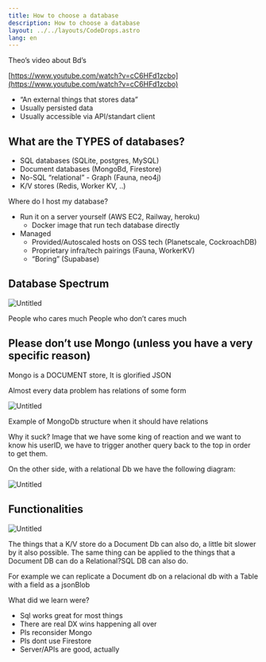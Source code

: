 ```yaml
---
title: How to choose a database
description: How to choose a database
layout: ../../layouts/CodeDrops.astro
lang: en
---
```


Theo’s video about Bd’s

[https://www.youtube.com/watch?v=cC6HFd1zcbo](https://www.youtube.com/watch?v=cC6HFd1zcbo)

- “An external things that stores data”
- Usually persisted data
- Usually accessible via API/standart client

## What are the TYPES of databases?

- SQL databases (SQLite, postgres, MySQL)
- Document databases (MongoBd, Firestore)
- No-SQL “relational” - Graph (Fauna, neo4j)
- K/V stores (Redis, Worker KV, ..)

Where do I host my database?

- Run it on a server yourself (AWS EC2, Railway, heroku)
  - Docker image that run tech database directly
- Managed
  - Provided/Autoscaled hosts on OSS tech (Planetscale, CockroachDB)
  - Proprietary infra/tech pairings (Fauna, WorkerKV)
  - “Boring” (Supabase)

## Database Spectrum

![Untitled](How%20to%20choose%20one%20af910b1b697541e58861ec74af9ee19a/Untitled.png)

People who cares much People who don’t cares much

## Please don’t use Mongo (unless you have a very specific reason)

Mongo is a DOCUMENT store, It is glorified JSON

Almost every data problem has relations of some form

![Untitled](How%20to%20choose%20one%20af910b1b697541e58861ec74af9ee19a/Untitled%201.png)

Example of MongoDb structure when it should have relations

Why it suck? Image that we have some king of reaction and we want to know his userID, we have to trigger another query back to the top in order to get them.

On the other side, with a relational Db we have the following diagram:

![Untitled](How%20to%20choose%20one%20af910b1b697541e58861ec74af9ee19a/Untitled%202.png)

## Functionalities

![Untitled](How%20to%20choose%20one%20af910b1b697541e58861ec74af9ee19a/Untitled%203.png)

The things that a K/V store do a Document Db can also do, a little bit slower by it also possible. The same thing can be applied to the things that a Document DB can do a Relational?SQL DB can also do.

For example we can replicate a Document db on a relacional db with a Table with a field as a jsonBlob

What did we learn were?

- Sql works great for most things
- There are real DX wins happening all over
- Pls reconsider Mongo
- Pls dont use Firestore
- Server/APIs are good, actually

